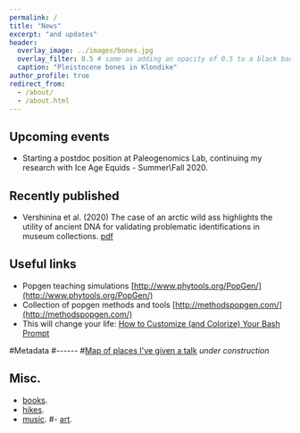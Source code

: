 ```yaml
---
permalink: /
title: "News"
excerpt: "and updates"
header:
  overlay_image: ../images/bones.jpg
  overlay_filter: 0.5 # same as adding an opacity of 0.5 to a black background
  caption: "Pleistocene bones in Klondike"
author_profile: true
redirect_from: 
  - /about/
  - /about.html
---
```


Upcoming events
------

* Starting a postdoc position at Paleogenomics Lab, continuing my research with Ice Age Equids - Summer\Fall 2020.


Recently published
------
* Vershinina et al. (2020) The case of an arctic wild ass highlights the utility of ancient DNA for validating problematic identifications in museum collections. [pdf](https://www.researchgate.net/publication/338135642_The_case_of_an_arctic_wild_ass_highlights_the_utility_of_ancient_DNA_for_validating_problematic_identifications_in_museum_collections)


Useful links
------
- Popgen teaching simulations [http://www.phytools.org/PopGen/](http://www.phytools.org/PopGen/)
- Collection of popgen methods and tools [http://methodspopgen.com/](http://methodspopgen.com/)
- This will change your life: [How to Customize (and Colorize) Your Bash Prompt](https://www.howtogeek.com/307701/how-to-customize-and-colorize-your-bash-prompt/)

#Metadata
#------
#[Map of places I've given a talk](https://avershinina.github.io/talkmap.html) *under construction*

Misc.
------
- [books](https://www.goodreads.com/bio_alice).
- [hikes](https://www.komoot.com/user/575873982494).
- [music](https://open.spotify.com/user/0708kp2e1h99dw3zb1vceqivh).
#- [art](tbd). 

